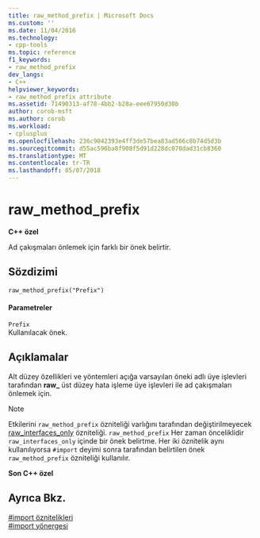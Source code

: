 ```yaml
---
title: raw_method_prefix | Microsoft Docs
ms.custom: ''
ms.date: 11/04/2016
ms.technology:
- cpp-tools
ms.topic: reference
f1_keywords:
- raw_method_prefix
dev_langs:
- C++
helpviewer_keywords:
- raw_method_prefix attribute
ms.assetid: 71490313-af78-4bb2-b28a-eee67950d30b
author: corob-msft
ms.author: corob
ms.workload:
- cplusplus
ms.openlocfilehash: 236c9042393e4ff3de57bea83ad566c8b74d5d3b
ms.sourcegitcommit: d55ac596ba8f908f5d91d228dc070dad31cb8360
ms.translationtype: MT
ms.contentlocale: tr-TR
ms.lasthandoff: 05/07/2018
---
```

# <a name="rawmethodprefix"></a>raw_method_prefix
**C++ özel**  
  
 Ad çakışmaları önlemek için farklı bir önek belirtir.  
  
## <a name="syntax"></a>Sözdizimi  
  
```  
raw_method_prefix("Prefix")  
```  
  
#### <a name="parameters"></a>Parametreler  
 `Prefix`  
 Kullanılacak önek.  
  
## <a name="remarks"></a>Açıklamalar  
 Alt düzey özellikleri ve yöntemleri açığa varsayılan öneki adlı üye işlevleri tarafından **raw_** üst düzey hata işleme üye işlevleri ile ad çakışmaları önlemek için.  
  
> [!NOTE]
>  Etkilerini `raw_method_prefix` özniteliği varlığını tarafından değiştirilmeyecek [raw_interfaces_only](#_predir_raw_interfaces_only) özniteliği. `raw_method_prefix` Her zaman önceliklidir `raw_interfaces_only` içinde bir önek belirtme. Her iki öznitelik aynı kullanılıyorsa `#import` deyimi sonra tarafından belirtilen önek `raw_method_prefix` özniteliği kullanılır.  
  
 **Son C++ özel**  
  
## <a name="see-also"></a>Ayrıca Bkz.  
 [#import öznitelikleri](../preprocessor/hash-import-attributes-cpp.md)   
 [#import yönergesi](../preprocessor/hash-import-directive-cpp.md)